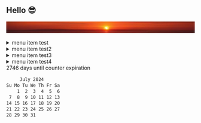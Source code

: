 ## Hello 😎
![banner](images/sunset.jpg)

<details><summary>menu item test</summary>

DH Tools: [dhtools](https://dhtools.org)

data description test
</details><details><summary>menu item test2</summary>
k
</details> 
<details><summary>menu item test3</summary>
<sub><sup><sub><sup><sub><sup><sub><sup><sub><sup><sub><sup><sub><sup><sub><sup>
<pre>
   b   b   b   b   b     d   d   d   d   d   d   d   d     b   b   b   b   b
  b   b   b   b   b     a   a   a   a   a   a   a   a     b   b   b   b   b  
   b   b   b   b   b     d   d   d   d   d   d   d   d     b   b   b   b   b
   b   b   b   b   b     d   d   d   d   d   d   d   d     b   b   b   b   b
   b   b   b   b   b     d   d   d   d   d   d   d   d     b   b   b   b   b
   b   b   b   b   b     d   d   d   d   d   d   d   d     b   b   b   b   b
   b   b   b   b   b     d   d   d   d   d   d   d   d     b   b   b   b   b
   b   b   b   b   b     d   d   d   d   d   d   d   d     b   b   b   b   b
   b   b   b   b   b     d   d   d   d   d   d   d   d     b   b   b   b   b
   b   b   b   b   b     d   d   d   d   d   d   d   d     b   b   b   b   b
   b   b   b   b   b     d   d   d   d   d   d   d   d     b   b   b   b   b
   b   b   b   b   b     d   d   d   d   d   d   d   d     b   b   b   b   b
   b   b   b   b   b     d   d   d   d   d   d   d   d     b   b   b   b   b
   b   b   b   b   b     d   d   d   d   d   d   d   d     b   b   b   b   b
   b   b   b   b   b     d   d   d   d   d   d   d   d     b   b   b   b   b
   b   b   b   b   b     d   d   d   d   d   d   d   d     b   b   b   b   b
   b   b   b   b   b     d   d   d   d   d   d   d   d     b   b   b   b   b
   b   b   b   b   b     d   d   d   d   d   d   d   d     b   b   b   b   b
   b   b   b   b   b     d   d   d   d   d   d   d   d     b   b   b   b   b
   b   b   b   b   b     d   d   d   d   d   d   d   d     b   b   b   b   b
   b   b   b   b   b     d   d   d   d   d   d   d   d     b   b   b   b   b
   b   b   b   b   b     d   d   d   d   d   d   d   d     b   b   b   b   b
   b   b   b   b   b     d   d   d   d   d   d   d   d     b   b   b   b   b
   b   b   b   b   b     d   d   d   d   d   d   d   d     b   b   b   b   b
</pre>
</sup></sub></sup></sub></sup></sub></sup></sub></sup></sub></sup></sub></sup></sub></sup></sub>

</details>
<details><summary>menu item test4</summary>

Markdown | Less | Pretty
--- | --- | ---
*Still* | `renders` | **nicely**
1 | 2 | 3

</details> 
<!---
<details><summary>menu item test5</summary>

Normal text
<sub><sup>Small text</sup></sub>
<sub><sup><sub><sup>Tiny text</sup></sub></sup></sub>
<sub><sup><sub><sup><sub><sup><sub><sup><sub><sup><sub><sup><sub><sup><sub><sup>REALLY SMALL TEXT</sup></sub></sup></sub></sup></sub></sup></sub></sup></sub></sup></sub></sup></sub></sup></sub>

</details> 
-->2746 days until counter expiration

````
     July 2024        
Su Mo Tu We Th Fr Sa  
    1  2  3  4  5  6  
 7  8  9 10 11 12 13  
14 15 16 17 18 19 20  
21 22 23 24 25 26 27  
28 29 30 31           
                      
